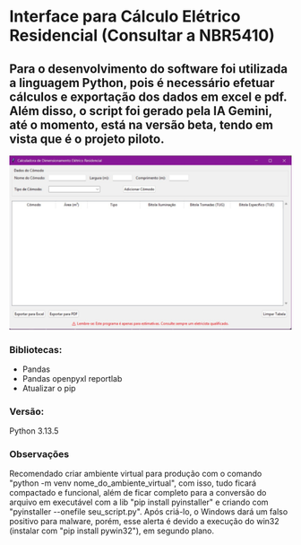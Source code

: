 # Interface para Cálculo Elétrico Residencial (Consultar a NBR5410)

## Para o desenvolvimento do software foi utilizada a linguagem Python, pois é necessário efetuar cálculos e exportação dos dados em excel e pdf. Além disso, o script foi gerado pela IA Gemini, até o momento, está na versão beta, tendo em vista que é o projeto piloto.

![Interface](assets/Screenshot_4.jpg)

### Bibliotecas:
- Pandas
- Pandas openpyxl reportlab
- Atualizar o pip

### Versão:
Python 3.13.5

### Observações
Recomendado criar ambiente virtual para produção com o comando "python -m venv nome_do_ambiente_virtual", com isso, tudo ficará compactado e funcional, além de ficar completo para a conversão do arquivo em executável com a lib "pip install pyinstaller" e criando com "pyinstaller --onefile seu_script.py". Após criá-lo, o Windows dará um falso positivo para malware, porém, esse alerta é devido a execução do win32 (instalar com "pip install pywin32"), em segundo plano.
